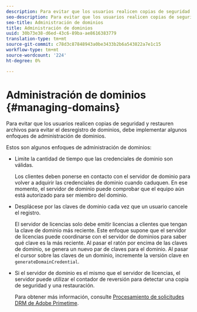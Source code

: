 ```yaml
---
description: Para evitar que los usuarios realicen copias de seguridad y restauren archivos para evitar el desregistro de dominios, debe implementar algunos enfoques de administración de dominios.
seo-description: Para evitar que los usuarios realicen copias de seguridad y restauren archivos para evitar el desregistro de dominios, debe implementar algunos enfoques de administración de dominios.
seo-title: Administración de dominios
title: Administración de dominios
uuid: 30b73e38-d6ed-43c6-89ba-ae8616383779
translation-type: tm+mt
source-git-commit: c78d3c87848943a0be3433b2b6a543822a7e1c15
workflow-type: tm+mt
source-wordcount: '224'
ht-degree: 0%

---
```



# Administración de dominios {#managing-domains}

Para evitar que los usuarios realicen copias de seguridad y restauren archivos para evitar el desregistro de dominios, debe implementar algunos enfoques de administración de dominios.

Estos son algunos enfoques de administración de dominios:

* Limite la cantidad de tiempo que las credenciales de dominio son válidas.

   Los clientes deben ponerse en contacto con el servidor de dominio para volver a adquirir las credenciales de dominio cuando caduquen. En ese momento, el servidor de dominio puede comprobar que el equipo aún está autorizado para ser miembro del dominio.
* Desplácese por las claves de dominio cada vez que un usuario cancele el registro.

   El servidor de licencias solo debe emitir licencias a clientes que tengan la clave de dominio más reciente. Este enfoque supone que el servidor de licencias puede coordinarse con el servidor de dominios para saber qué clave es la más reciente. Al pasar el ratón por encima de las claves de dominio, se genera un nuevo par de claves para el dominio. Al pasar el cursor sobre las claves de un dominio, incremente la versión clave en `generateDomainCredential`.
* Si el servidor de dominio es el mismo que el servidor de licencias, el servidor puede utilizar el contador de reversión para detectar una copia de seguridad y una restauración.

   Para obtener más información, consulte [Procesamiento de solicitudes DRM de Adobe Primetime](../../protecting-content/implementing-the-license-server/processing-drm-requests.md).

